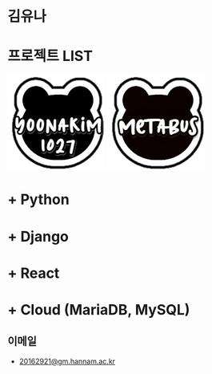 # 김유나

# 프로젝트 LIST
![](https://github.com/yoonakim1027/yoonakim1027/blob/main/assets/bear_black_yoona.png?raw=true)
![](https://github.com/yoonakim1027/yoonakim1027/blob/main/assets/favicondog.png?raw=true)


# + Python
# + Django
# + React
# + Cloud (MariaDB, MySQL)

## 이메일

+ 20162921@gm.hannam.ac.kr
